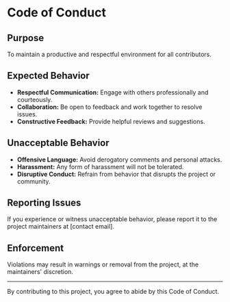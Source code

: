 # Code of Conduct

## Purpose

To maintain a productive and respectful environment for all contributors.

## Expected Behavior

- **Respectful Communication:** Engage with others professionally and courteously.
- **Collaboration:** Be open to feedback and work together to resolve issues.
- **Constructive Feedback:** Provide helpful reviews and suggestions.

## Unacceptable Behavior

- **Offensive Language:** Avoid derogatory comments and personal attacks.
- **Harassment:** Any form of harassment will not be tolerated.
- **Disruptive Conduct:** Refrain from behavior that disrupts the project or community.

## Reporting Issues

If you experience or witness unacceptable behavior, please report it to the project maintainers at [contact email].

## Enforcement

Violations may result in warnings or removal from the project, at the maintainers' discretion.

---

By contributing to this project, you agree to abide by this Code of Conduct.